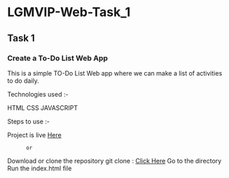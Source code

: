 # LGMVIP-Web-Task_1

## Task 1

### Create a To-Do List Web App
This is a simple TO-Do List Web app where we can make a list of activities to do daily.

Technologies used :-

HTML
CSS
JAVASCRIPT

Steps to use :-

Project is live [Here](https://imhr1306.github.io/LGMVIP-Web-Task_1/)

          or

Download or clone the repository
git clone : [Click Here](https://github.com/imhr1306/LGMVIP-Web-Task_1.github.io.git)
Go to the directory
Run the index.html file
